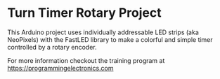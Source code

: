 # Turn Timer Rotary Project

This Arduino project uses individually addressable LED strips (aka NeoPixels) with the FastLED library to make a colorful and simple timer controlled by a rotary encoder.

For more information checkout the training program at https://programmingelectronics.com
